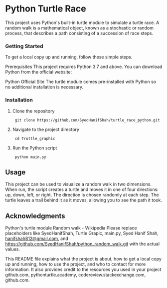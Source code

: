 
# Python Turtle Race

This project uses Python's built-in turtle module to simulate a turtle race. A random walk is a mathematical object, known as a stochastic or random process, that describes a path consisting of a succession of race steps.



### Getting Started
To get a local copy up and running, follow these simple steps.

Prerequisites
This project requires Python 3.7 and above. You can download Python from the official website:

Python Official Site
The turtle module comes pre-installed with Python so no additional installation is necessary.

### Installation
1. Clone the repository
       
        git clone https://github.com/SyedHanifShah/turtle_race_python.git


2. Navigate to the project directory
        
        cd Truttle_graphic

3. Run the Python script
        
        python main.py


## Usage

This project can be used to visualize a random walk in two dimensions. When run, the script creates a turtle and moves it in one of four directions: up, down, left, or right. The direction is chosen randomly at each step. The turtle leaves a trail behind it as it moves, allowing you to see the path it took.




## Acknowledgments
Python's turtle module
Random walk - Wikipedia
Please replace placeholders like SyedHanifShah, Turtle Grapic, main.py, Syed Hanif Shah, hanifshah812@gmail.com, and https://github.com/SyedHanifShah/python_random_walk.git with the actual values.

This README file explains what the project is about, how to get a local copy up and running, how to use the project, and who to contact for more information. It also provides credit to the resources you used in your project github.com, pythonturtle.academy, codereview.stackexchange.com, github.com.
